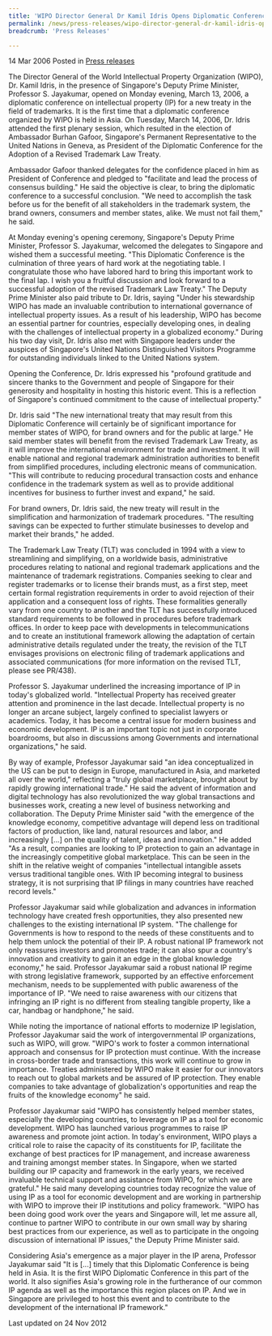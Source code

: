 ```yaml
---
title: 'WIPO Director General Dr Kamil Idris Opens Diplomatic Conference to Revise Key Trademark Treaty'
permalink: /news/press-releases/wipo-director-general-dr-kamil-idris-opens-diplomatic-conference-to-revise-key-trademark-treaty/
breadcrumb: 'Press Releases'

---
```



14 Mar 2006 Posted in [Press releases](/news/press-releases)

The Director General of the World Intellectual Property Organization (WIPO), Dr. Kamil Idris, in the presence of Singapore's Deputy Prime Minister, Professor S. Jayakumar, opened on Monday evening, March 13, 2006, a diplomatic conference on intellectual property (IP) for a new treaty in the field of trademarks. It is the first time that a diplomatic conference organized by WIPO is held in Asia. On Tuesday, March 14, 2006, Dr. Idris attended the first plenary session, which resulted in the election of Ambassador Burhan Gafoor, Singapore's Permanent Representative to the United Nations in Geneva, as President of the Diplomatic Conference for the Adoption of a Revised Trademark Law Treaty.

Ambassador Gafoor thanked delegates for the confidence placed in him as President of Conference and pledged to "facilitate and lead the process of consensus building." He said the objective is clear, to bring the diplomatic conference to a successful conclusion. "We need to accomplish the task before us for the benefit of all stakeholders in the trademark system, the brand owners, consumers and member states, alike. We must not fail them," he said.

At Monday evening's opening ceremony, Singapore's Deputy Prime Minister, Professor S. Jayakumar, welcomed the delegates to Singapore and wished them a successful meeting. "This Diplomatic Conference is the culmination of three years of hard work at the negotiating table. I congratulate those who have labored hard to bring this important work to the final lap. I wish you a fruitful discussion and look forward to a successful adoption of the revised Trademark Law Treaty." The Deputy Prime Minister also paid tribute to Dr. Idris, saying "Under his stewardship WIPO has made an invaluable contribution to international governance of intellectual property issues. As a result of his leadership, WIPO has become an essential partner for countries, especially developing ones, in dealing with the challenges of intellectual property in a globalized economy." During his two day visit, Dr. Idris also met with Singapore leaders under the auspices of Singapore's United Nations Distinguished Visitors Programme for outstanding individuals linked to the United Nations system.

Opening the Conference, Dr. Idris expressed his "profound gratitude and sincere thanks to the Government and people of Singapore for their generosity and hospitality in hosting this historic event. This is a reflection of Singapore's continued commitment to the cause of intellectual property." 

Dr. Idris said "The new international treaty that may result from this Diplomatic Conference will certainly be of significant importance for member states of WIPO, for brand owners and for the public at large." He said member states will benefit from the revised Trademark Law Treaty, as it will improve the international environment for trade and investment. It will enable national and regional trademark administration authorities to benefit from simplified procedures, including electronic means of communication. "This will contribute to reducing procedural transaction costs and enhance confidence in the trademark system as well as to provide additional incentives for business to further invest and expand," he said. 

For brand owners, Dr. Idris said, the new treaty will result in the simplification and harmonization of trademark procedures. "The resulting savings can be expected to further stimulate businesses to develop and market their brands," he added.

The Trademark Law Treaty (TLT) was concluded in 1994 with a view to streamlining and simplifying, on a worldwide basis, administrative procedures relating to national and regional trademark applications and the maintenance of trademark registrations. Companies seeking to clear and register trademarks or to license their brands must, as a first step, meet certain formal registration requirements in order to avoid rejection of their application and a consequent loss of rights. These formalities generally vary from one country to another and the TLT has successfully introduced standard requirements to be followed in procedures before trademark offices. In order to keep pace with developments in telecommunications and to create an institutional framework allowing the adaptation of certain administrative details regulated under the treaty, the revision of the TLT envisages provisions on electronic filing of trademark applications and associated communications (for more information on the revised TLT, please see PR/438). 

Professor S. Jayakumar underlined the increasing importance of IP in today's globalized world. "Intellectual Property has received greater attention and prominence in the last decade. Intellectual property is no longer an arcane subject, largely confined to specialist lawyers or academics. Today, it has become a central issue for modern business and economic development. IP is an important topic not just in corporate boardrooms, but also in discussions among Governments and international organizations," he said.

By way of example, Professor Jayakumar said "an idea conceptualized in the US can be put to design in Europe, manufactured in Asia, and marketed all over the world," reflecting a "truly global marketplace, brought about by rapidly growing international trade." He said the advent of information and digital technology has also revolutionized the way global transactions and businesses work, creating a new level of business networking and collaboration. The Deputy Prime Minister said "with the emergence of the knowledge economy, competitive advantage will depend less on traditional factors of production, like land, natural resources and labor, and increasingly [...] on the quality of talent, ideas and innovation." He added "As a result, companies are looking to IP protection to gain an advantage in the increasingly competitive global marketplace. This can be seen in the shift in the relative weight of companies "intellectual intangible assets versus traditional tangible ones. With IP becoming integral to business strategy, it is not surprising that IP filings in many countries have reached record levels." 

Professor Jayakumar said while globalization and advances in information technology have created fresh opportunities, they also presented new challenges to the existing international IP system. "The challenge for Governments is how to respond to the needs of these constituents and to help them unlock the potential of their IP. A robust national IP framework not only reassures investors and promotes trade; it can also spur a country's innovation and creativity to gain it an edge in the global knowledge economy," he said. Professor Jayakumar said a robust national IP regime with strong legislative framework, supported by an effective enforcement mechanism, needs to be supplemented with public awareness of the importance of IP. "We need to raise awareness with our citizens that infringing an IP right is no different from stealing tangible property, like a car, handbag or handphone," he said.

While noting the importance of national efforts to modernize IP legislation, Professor Jayakumar said the work of intergovernmental IP organizations, such as WIPO, will grow. "WIPO's work to foster a common international approach and consensus for IP protection must continue. With the increase in cross-border trade and transactions, this work will continue to grow in importance. Treaties administered by WIPO make it easier for our innovators to reach out to global markets and be assured of IP protection. They enable companies to take advantage of globalization's opportunities and reap the fruits of the knowledge economy" he said.

Professor Jayakumar said "WIPO has consistently helped member states, especially the developing countries, to leverage on IP as a tool for economic development. WIPO has launched various programmes to raise IP awareness and promote joint action. In today's environment, WIPO plays a critical role to raise the capacity of its constituents for IP, facilitate the exchange of best practices for IP management, and increase awareness and training amongst member states. In Singapore, when we started building our IP capacity and framework in the early years, we received invaluable technical support and assistance from WIPO, for which we are grateful." He said many developing countries today recognize the value of using IP as a tool for economic development and are working in partnership with WIPO to improve their IP institutions and policy framework. "WIPO has been doing good work over the years and Singapore will, let me assure all, continue to partner WIPO to contribute in our own small way by sharing best practices from our experience, as well as to participate in the ongoing discussion of international IP issues," the Deputy Prime Minister said. 

Considering Asia's emergence as a major player in the IP arena, Professor Jayakumar said "It is [...] timely that this Diplomatic Conference is being held in Asia. It is the first WIPO Diplomatic Conference in this part of the world. It also signifies Asia's growing role in the furtherance of our common IP agenda as well as the importance this region places on IP. And we in Singapore are privileged to host this event and to contribute to the development of the international IP framework."


<p class="right-side-updated">Last updated on 24 Nov 2012</p>

